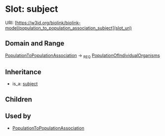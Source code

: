 # Slot: subject




URI: [https://w3id.org/biolink/biolink-model/population_to_population_association_subject](slot_uri)
## Domain and Range

[PopulationToPopulationAssociation](PopulationToPopulationAssociation.md) ->  <sub>REQ</sub> [PopulationOfIndividualOrganisms](PopulationOfIndividualOrganisms.md)
## Inheritance

 *  is_a: [subject](subject.md)
## Children

## Used by

 * [PopulationToPopulationAssociation](PopulationToPopulationAssociation.md)

